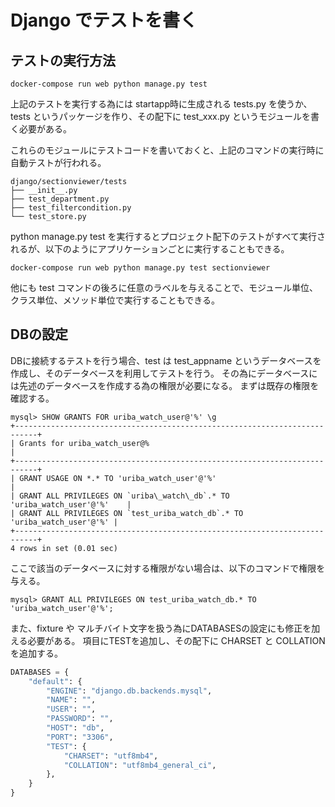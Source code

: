 # Django でテストを書く

## テストの実行方法

```
docker-compose run web python manage.py test
```

上記のテストを実行する為には startapp時に生成される tests.py を使うか、tests というパッケージを作り、その配下に test_xxx.py というモジュールを書く必要がある。

これらのモジュールにテストコードを書いておくと、上記のコマンドの実行時に自動テストが行われる。

```
django/sectionviewer/tests
├── __init__.py
├── test_department.py
├── test_filtercondition.py
└── test_store.py
```

python manage.py test を実行するとプロジェクト配下のテストがすべて実行されるが、以下のようにアプリケーションごとに実行することもできる。

```
docker-compose run web python manage.py test sectionviewer
```

他にも test コマンドの後ろに任意のラベルを与えることで、モジュール単位、クラス単位、メソッド単位で実行することもできる。


## DBの設定
DBに接続するテストを行う場合、test は test_appname というデータベースを作成し、そのデータベースを利用してテストを行う。
その為にデータベースには先述のデータベースを作成する為の権限が必要になる。
まずは既存の権限を確認する。
```
mysql> SHOW GRANTS FOR uriba_watch_user@'%' \g
+---------------------------------------------------------------------------+
| Grants for uriba_watch_user@%                                             |
+---------------------------------------------------------------------------+
| GRANT USAGE ON *.* TO 'uriba_watch_user'@'%'                              |
| GRANT ALL PRIVILEGES ON `uriba\_watch\_db`.* TO 'uriba_watch_user'@'%'    |
| GRANT ALL PRIVILEGES ON `test_uriba_watch_db`.* TO 'uriba_watch_user'@'%' |
+---------------------------------------------------------------------------+
4 rows in set (0.01 sec)
```

ここで該当のデータベースに対する権限がない場合は、以下のコマンドで権限を与える。

```
mysql> GRANT ALL PRIVILEGES ON test_uriba_watch_db.* TO 'uriba_watch_user'@'%';
```
また、fixture や マルチバイト文字を扱う為にDATABASESの設定にも修正を加える必要がある。
項目にTESTを追加し、その配下に CHARSET と COLLATION を追加する。

``` local_settings.py
DATABASES = {
    "default": {
        "ENGINE": "django.db.backends.mysql",
        "NAME": "",
        "USER": "",
        "PASSWORD": "",
        "HOST": "db",
        "PORT": "3306",
        "TEST": {
            "CHARSET": "utf8mb4",
            "COLLATION": "utf8mb4_general_ci",
        },
    }
}
```
